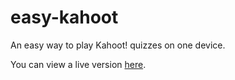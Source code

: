 # easy-kahoot
An easy way to play Kahoot! quizzes on one device.

You can view a live version [here](http://graysonmartin.net/easykahoot).
